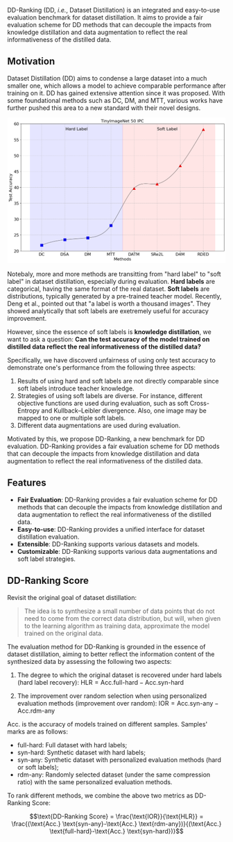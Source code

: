 DD-Ranking (DD, *i.e.*, Dataset Distillation) is an integrated and easy-to-use evaluation benchmark for dataset distillation. It aims to provide a fair evaluation scheme for DD methods that can decouple the impacts from knowledge distillation and data augmentation to reflect the real informativeness of the distilled data.
## Motivation
Dataset Distillation (DD) aims to condense a large dataset into a much smaller one, which allows a model to achieve comparable performance after training on it. DD has gained extensive attention since it was proposed. With some foundational methods such as DC, DM, and MTT, various works have further pushed this area to a new standard with their novel designs.

![history](static/history.png)

Notebaly, more and more methods are transitting from "hard label" to "soft label" in dataset distillation, especially during evaluation. **Hard labels** are categorical, having the same format of the real dataset. **Soft labels** are distributions, typically generated by a pre-trained teacher model. 
Recently, Deng et al., pointed out that "a label is worth a thousand images". They showed analytically that soft labels are exetremely useful for accuracy improvement. 

However, since the essence of soft labels is **knowledge distillation**, we want to ask a question: **Can the test accuracy of the model trained on distilled data reflect the real informativeness of the distilled data?**

Specifically, we have discoverd unfairness of using only test accuracy to demonstrate one's performance from the following three aspects:
1. Results of using hard and soft labels are not directly comparable since soft labels introduce teacher knowledge.
2. Strategies of using soft labels are diverse. For instance, different objective functions are used during evaluation, such as soft Cross-Entropy and Kullback–Leibler divergence. Also, one image may be mapped to one or multiple soft labels.
3. Different data augmentations are used during evaluation.

Motivated by this, we propose DD-Ranking, a new benchmark for DD evaluation. DD-Ranking provides a fair evaluation scheme for DD methods that can decouple the impacts from knowledge distillation and data augmentation to reflect the real informativeness of the distilled data.

## Features

- **Fair Evaluation**: DD-Ranking provides a fair evaluation scheme for DD methods that can decouple the impacts from knowledge distillation and data augmentation to reflect the real informativeness of the distilled data.
- **Easy-to-use**: DD-Ranking provides a unified interface for dataset distillation evaluation.
- **Extensible**: DD-Ranking supports various datasets and models.
- **Customizable**: DD-Ranking supports various data augmentations and soft label strategies.

## DD-Ranking Score

Revisit the original goal of dataset distillation: 
> The idea is to synthesize a small number of data points that do not need to come from the correct data distribution, but will, when given to the learning algorithm as training data, approximate the model trained on the original data.
>

The evaluation method for DD-Ranking is grounded in the essence of dataset distillation, aiming to better reflect the information content of the synthesized data by assessing the following two aspects:  
1. The degree to which the original dataset is recovered under hard labels (hard label recovery): $\text{HLR} = \text{Acc.} \text{full-hard} - \text{Acc.} \text{syn-hard}$

2. The improvement over random selection when using personalized evaluation methods (improvement over random): $\text{IOR} = \text{Acc.} \text{syn-any} - \text{Acc.} \text{rdm-any}$

$\text{Acc.}$ is the accuracy of models trained on different samples. Samples' marks are as follows:

- $\text{full-hard}$: Full dataset with hard labels;
- $\text{syn-hard}$: Synthetic dataset with hard labels;
- $\text{syn-any}$: Synthetic dataset with personalized evaluation methods (hard or soft labels);
- $\text{rdm-any}$: Randomly selected dataset (under the same compression ratio) with the same personalized evaluation methods.

To rank different methods, we combine the above two metrics as DD-Ranking Score:

$$\text{DD-Ranking Score} = \frac{\text{IOR}}{\text{HLR}} = \frac{(\text{Acc.} \text{syn-any}-\text{Acc.} \text{rdm-any})}{(\text{Acc.} \text{full-hard}-\text{Acc.} \text{syn-hard})}$$

